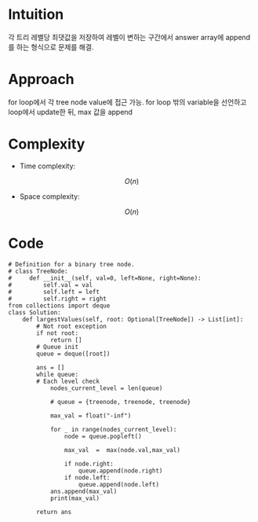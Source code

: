 # Intuition
<!-- Describe your first thoughts on how to solve this problem. -->
각 트리 레벨당 최댓값을 저장하여 레벨이 변하는 구간에서 answer array에 append를 하는 형식으로 문제를 해결.

# Approach
<!-- Describe your approach to solving the problem. -->
for loop에서 각 tree node value에 접근 가능.  for loop 밖의 variable을 선언하고 loop에서 update한 뒤, 
max 값을 append

# Complexity
- Time complexity:
<!-- Add your time complexity here, e.g. $$O(n)$$ -->
$$O(n)$$

- Space complexity:
<!-- Add your space complexity here, e.g. $$O(n)$$ -->
$$O(n)$$

# Code
```
# Definition for a binary tree node.
# class TreeNode:
#     def __init__(self, val=0, left=None, right=None):
#         self.val = val
#         self.left = left
#         self.right = right
from collections import deque
class Solution:
    def largestValues(self, root: Optional[TreeNode]) -> List[int]:
        # Not root exception
        if not root:
            return []
        # Queue init
        queue = deque([root])

        ans = []
        while queue:
        # Each level check 
            nodes_current_level = len(queue)

            # queue = {treenode, treenode, treenode}
        
            max_val = float("-inf")

            for _ in range(nodes_current_level):
                node = queue.popleft()

                max_val  =  max(node.val,max_val)

                if node.right:
                    queue.append(node.right)
                if node.left:
                    queue.append(node.left)
            ans.append(max_val)
            print(max_val)

        return ans





    
```
